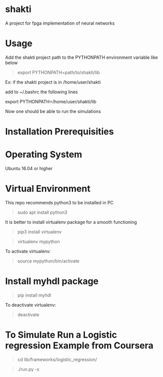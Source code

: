 # shakti
A project for fpga implementation of neural networks

# Usage

Add the shakti project path to the PYTHONPATH environment variable like below
> export PYTHONPATH=path/to/shakti/lib

Ex: if the shakti project is in /home/user/shakti

add to ~/.bashrc the following lines

export PYTHONPATH=/home/user/shakti/lib

Now one should be able to run the simulations

# Installation Prerequisities

# Operating System

Ubuntu 16.04 or higher

# Virtual Environment 

This repo recommends python3 to be installed in PC

> sudo apt install python3

It is better to install virtualenv package for a smooth functioning

> pip3 install virtualenv

> virtualenv mypython

To activate virtualenv:

> source mypython/bin/activate

# Install myhdl package

> pip install myhdl

To deactivate virtualenv:

> deactivate

# To Simulate Run a Logistic regression Example from Coursera

> cd lib/frameworks/logistic_regression/
 
> ./run.py -s  

  
